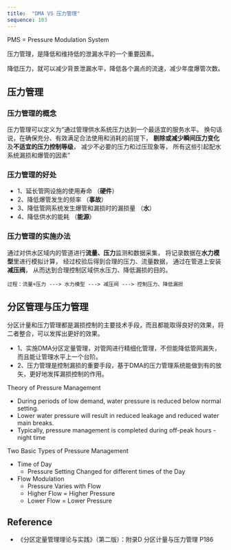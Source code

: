 ```yaml
---
title:  "DMA VS 压力管理"
sequence: 103
---
```


PMS = Pressure Modulation System

压力管理，是降低和维持低的泄漏水平的一个重要因素。

降低压力，就可以减少背景泄漏水平，降低各个漏点的流速，减少年度爆管次数。

## 压力管理

### 压力管理的概念

压力管理可以定义为“通过管理供水系统压力达到一个最适宜的服务水平。
换句话说，在确保充分、有效满足合法使用和消耗的前提下，
**剔除或减少瞬间压力变化**及**不适宜的压力控制等级**，
减少不必要的压力和过压现象等，
所有这些引起配水系统漏损和爆管的因素”

### 压力管理的好处

- 1、延长管网设施的使用寿命 （**硬件**）
- 2、降低爆管发生的频率 （**事故**）
- 3、降低管网系统发生爆管和漏损时的漏损量 （**水**）
- 4、降低供水的能耗 （**能源**）

### 压力管理的实施办法

通过对供水区域内的管道进行**流量、压力**监测和数据采集，
将记录数据在**水力模型**里进行模拟计算，
经过校验后得到合理的压力、流量数据，
通过在管道上安装**减压阀**，
从而达到合理控制区域供水压力、降低漏损的目的。

```text
过程：流量+压力 ---> 水力模型 ---> 减压阀 ---> 控制压力、降低漏损
```

## 分区管理与压力管理

分区计量和压力管理都是漏损控制的主要技术手段，而且都能取得良好的效果，将二者整合，可以发挥出更好的效果。

- 1、实施DMA分区定量管理，对管网进行精细化管理，不但能降低管网漏失，而且能让管理水平上一个台阶。
- 2、压力管理是控制漏损的重要手段，基于DMA的压力管理系统能做到有的放矢，更好地发挥漏损控制的作用。

Theory of Pressure Management

- During periods of low demand, water pressure is reduced below normal setting.
- Lower water pressure will result in reduced leakage and reduced water main breaks.
- Typically, pressure management is completed during off-peak hours - night time

Two Basic Types of Pressure Management

- Time of Day
  - Pressure Setting Changed for different times of the Day
- Flow Modulation
  - Pressure Varies with Flow
  - Higher Flow = Higher Pressure
  - Lower Flow = Lower Pressure

## Reference

- 《分区定量管理理论与实践》（第二版）：附录D 分区计量与压力管理  P186
